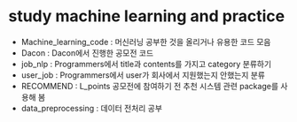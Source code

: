 # study machine learning and practice

- Machine_learning_code : 머신러닝 공부한 것을 올리거나 유용한 코드 모음
- Dacon : Dacon에서 진행한 공모전 코드
- job_nlp : Programmers에서 title과 contents를 가지고 category 분류하기
- user_job : Programmers에서 user가 회사에서 지원했는지 안했는지 분류
- RECOMMEND : L_points 공모전에 참여하기 전 추천 시스템 관련 package를 사용해 봄
- data_preprocessing : 데이터 전처리 공부
